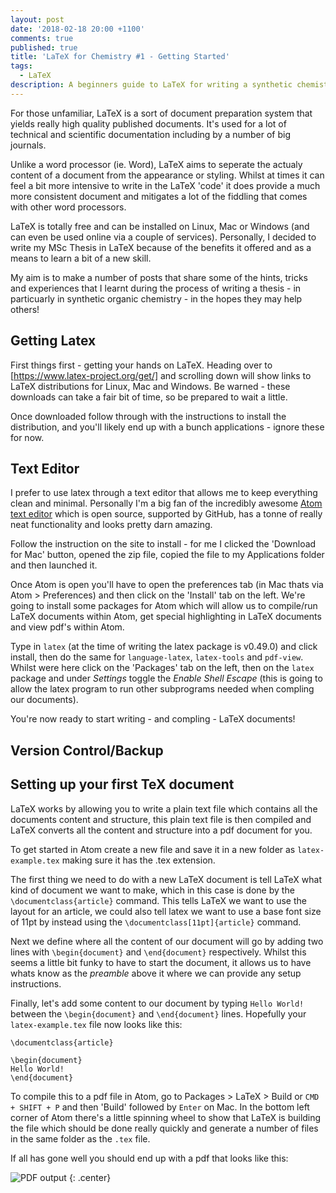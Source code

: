```yaml
---
layout: post
date: '2018-02-18 20:00 +1100'
comments: true
published: true
title: 'LaTeX for Chemistry #1 - Getting Started'
tags:
  - LaTeX
description: A beginners guide to LaTeX for writing a synthetic chemistry report/thesis.
---
```

For those unfamiliar, LaTeX is a sort of document preparation system that yields really high quality published documents. It's used for a lot of technical and scientific documentation including by a number of big journals. 

Unlike a word processor (ie. Word), LaTeX aims to seperate the actualy content of a document from the appearance or styling. Whilst at times it can feel a bit more intensive to write in the LaTeX 
'code' it does provide a much more consistent document and mitigates a lot of the fiddling that comes with other word processors. 

LaTeX is totally free and can be installed on Linux, Mac or Windows (and can even be used online via a couple of services). Personally, I decided to write my MSc Thesis in LaTeX because of the benefits it offered and as a means to learn a bit of a new skill. 

My aim is to make a number of posts that share some of the hints, tricks and experiences that I learnt during the process of writing a thesis - in particuarly in synthetic organic chemistry - in the hopes they may help others! 

## Getting Latex
First things first - getting your hands on LaTeX. Heading over to [https://www.latex-project.org/get/] and scrolling down will show links to LaTeX distributions for Linux, Mac and Windows. Be warned - these downloads can take a fair bit of time, so be prepared to wait a little. 

Once downloaded follow through with the instructions to install the distribution, and you'll likely end up with a bunch applications - ignore these for now.

## Text Editor
I prefer to use latex through a text editor that allows me to keep everything clean and minimal. Personally I'm a big fan of the incredibly awesome [Atom text editor](https://atom.io) which is open source, supported by GitHub, has a tonne of really neat functionality and looks pretty darn amazing. 

Follow the instruction on the site to install - for me I clicked the 'Download for Mac' button, opened the zip file, copied the file to my Applications folder and then launched it.

Once Atom is open you'll have to open the preferences tab (in Mac thats via Atom > Preferences) and then click on the 'Install' tab on the left. We're going to install some packages for Atom which will allow us to compile/run LaTeX documents within Atom, get special highlighting in LaTeX documents and view pdf's within Atom. 

Type in `latex` (at the time of writing the latex package is v0.49.0) and click install, then do the same for `language-latex`, `latex-tools` and `pdf-view`. Whilst were here click on the 'Packages' tab on the left, then on the `latex` package and under _Settings_ toggle the _Enable Shell Escape_ (this is going to allow the latex program to run other subprograms needed when compling our documents). 

You're now ready to start writing - and compling - LaTeX documents!

## Version Control/Backup


## Setting up your first TeX document
LaTeX works by allowing you to write a plain text file which contains all the documents content and structure, this plain text file is then compiled and LaTeX converts all the content and structure into a pdf document for you. 

To get started in Atom create a new file and save it in a new folder as `latex-example.tex` making sure it has the .tex extension. 

The first thing we need to do with a new LaTeX document is tell LaTeX what kind of document we want to make, which in this case is done by the `\documentclass{article}` command. This tells LaTeX we want to use the layout for an article, we could also tell latex we want to use a base font size of 11pt by instead using the `\documentclass[11pt]{article}` command.

Next we define where all the content of our document will go by adding two lines with `\begin{document}` and `\end{document}` respectively. Whilst this seems a little bit funky to have to start the document, it allows us to have whats know as the _preamble_ above it where we can provide any setup instructions.

Finally, let's add some content to our document by typing `Hello World!` between the `\begin{document}` and `\end{document}` lines. Hopefully your `latex-example.tex` file now looks like this:

```TeX
\documentclass{article}

\begin{document}
Hello World!
\end{document}
```
To compile this to a pdf file in Atom, go to Packages > LaTeX > Build or `CMD + SHIFT + P` and then 'Build' followed by `Enter` on Mac. In the bottom left corner of Atom there's a little spinning wheel to show that LaTeX is building the file which should be done really quickly and generate a number of files in the same folder as the `.tex` file. 

If all has gone well you should end up with a pdf that looks like this: 

![PDF output]({{site.baseurl}}/assets/latex-chemistry-1-example-output.png)
{: .center}
